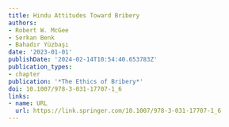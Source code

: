 ```yaml
---
title: Hindu Attitudes Toward Bribery
authors:
- Robert W. McGee
- Serkan Benk
- Bahadır Yüzbaşı
date: '2023-01-01'
publishDate: '2024-02-14T10:54:40.653783Z'
publication_types:
- chapter
publication: '*The Ethics of Bribery*'
doi: 10.1007/978-3-031-17707-1_6
links:
- name: URL
  url: https://link.springer.com/10.1007/978-3-031-17707-1_6
---
```

